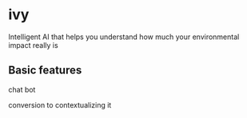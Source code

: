 # ivy
Intelligent AI that helps you understand how much your environmental impact really is


## Basic features

chat bot

conversion to contextualizing it
